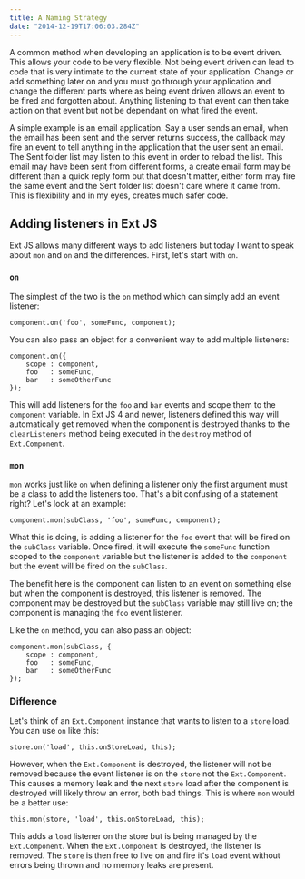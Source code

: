 ```yaml
---
title: A Naming Strategy
date: "2014-12-19T17:06:03.284Z"
---
```


A common method when developing an application is to be event driven. This allows your code to be very flexible. Not being event driven can lead to code that is very intimate to the current state of your application. Change or add something later on and you must go through your application and change the different parts where as being event driven allows an event to be fired and forgotten about. Anything listening to that event can then take action on that event but not be dependant on what fired the event.

A simple example is an email application.  Say a user sends an email, when the email has been sent and the server returns success, the callback may fire an event to tell anything in the application that the user sent an email. The Sent folder list may listen to this event in order to reload the list. This email may have been sent from different forms, a create email form may be different than a quick reply form but that doesn't matter, either form may fire the same event and the Sent folder list doesn't care where it came from. This is flexibility and in my eyes, creates much safer code.

## Adding listeners in Ext JS

Ext JS allows many different ways to add listeners but today I want to speak about `mon` and `on` and the differences. First, let's start with `on`.

### `on`

The simplest of the two is the `on` method which can simply add an event listener:

    component.on('foo', someFunc, component);

You can also pass an object for a convenient way to add multiple listeners:

    component.on({
        scope : component,
        foo   : someFunc,
        bar   : someOtherFunc
    });

This will add listeners for the `foo` and `bar` events and scope them to the `component` variable. In Ext JS 4 and newer, listeners defined this way will automatically get removed when the component is destroyed thanks to the `clearListeners` method being executed in the `destroy` method of `Ext.Component`.

### `mon`

`mon` works just like `on` when defining a listener only the first argument must be a class to add the listeners too. That's a bit confusing of a statement right? Let's look at an example:

    component.mon(subClass, 'foo', someFunc, component);

What this is doing, is adding a listener for the `foo` event that will be fired on the `subClass` variable. Once fired, it will execute the `someFunc` function scoped to the `component` variable but the listener is added to the `component` but the event will be fired on the `subClass`.

The benefit here is the component can listen to an event on something else but when the component is destroyed, this listener is removed. The component may be destroyed but the `subClass` variable may still live on; the component is managing the `foo` event listener.

Like the `on` method, you can also pass an object:

    component.mon(subClass, {
        scope : component,
        foo   : someFunc,
        bar   : someOtherFunc
    });

### Difference

Let's think of an `Ext.Component` instance that wants to listen to a `store` load. You can use `on` like this:

    store.on('load', this.onStoreLoad, this);

However, when the `Ext.Component` is destroyed, the listener will not be removed because the event listener is on the `store` not the `Ext.Component`. This causes a memory leak and the next `store` load after the component is destroyed will likely throw an error, both bad things. This is where `mon` would be a better use:

    this.mon(store, 'load', this.onStoreLoad, this);

This adds a `load` listener on the store but is being managed by the `Ext.Component`. When the `Ext.Component` is destroyed, the listener is removed. The `store` is then free to live on and fire it's `load` event without errors being thrown and no memory leaks are present.
